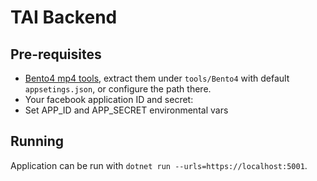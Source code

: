 # TAI Backend

## Pre-requisites

- [Bento4 mp4 tools](https://www.bento4.com/), extract them under `tools/Bento4` with default `appsetings.json`, or configure the path there.
- Your facebook application ID and secret:
- Set APP_ID and APP_SECRET environmental vars

## Running

Application can be run with `dotnet run --urls=https://localhost:5001`.
